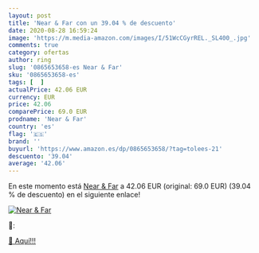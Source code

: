 ```yaml
---
layout: post
title: 'Near & Far con un 39.04 % de descuento'
date: 2020-08-28 16:59:24
image: 'https://m.media-amazon.com/images/I/51WcCGyrREL._SL400_.jpg'
comments: true
category: ofertas
author: ring
slug: '0865653658-es Near & Far'
sku: '0865653658-es'
tags: [  ]
actualPrice: 42.06 EUR
currency: EUR
price: 42.06
comparePrice: 69.0 EUR
prodname: 'Near & Far'
country: 'es'
flag: '🇪🇸'
brand: ''
buyurl: 'https://www.amazon.es/dp/0865653658/?tag=tolees-21'
descuento: '39.04'
average: '42.06'
---
```


En este momento está [Near & Far](https://www.amazon.es/dp/0865653658/?tag=tolees-21) a 42.06 EUR (original: 69.0 EUR) (39.04 %  de descuento) en el siguiente enlace!

[![Near & Far](https://m.media-amazon.com/images/I/51WcCGyrREL._SL400_.jpg)](https://www.amazon.es/dp/0865653658/?tag=tolees-21)

🔎:


[🛒 Aquí!!!](https://www.amazon.es/dp/0865653658/?tag=tolees-21)
